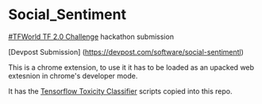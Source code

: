 # Social_Sentiment
[#TFWorld TF 2.0 Challenge](https://tfworld.devpost.com/) hackathon submission

[Devpost Submission] (https://devpost.com/software/social-sentimentl)


This is a chrome extension, to use it it has to be loaded as an upacked web extesnion in chrome's developer mode.

It has the [Tensorflow Toxicity Classifier](https://github.com/tensorflow/tfjs-models/tree/master/toxicity#toxicity-classifier) scripts copied into this repo.

